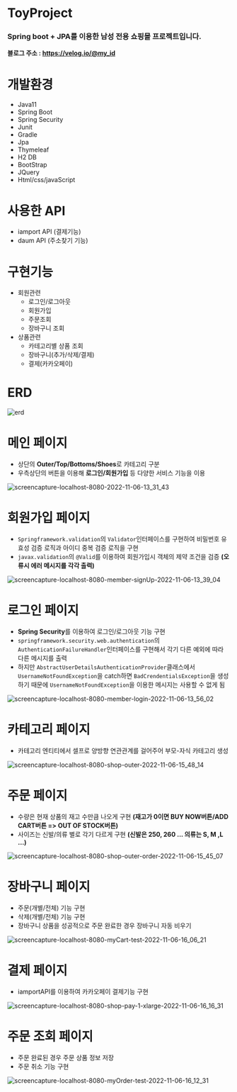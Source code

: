 # ToyProject
### Spring boot + JPA를 이용한 남성 전용 쇼핑몰 프로젝트입니다.

**블로그 주소 : https://velog.io/@my_id**

# 개발환경

- Java11
- Spring Boot
- Spring Security
- Junit
- Gradle
- Jpa
- Thymeleaf
- H2 DB
- BootStrap
- JQuery
- Html/css/javaScript

# 사용한 API
- iamport API (결제기능)
- daum API (주소찾기 기능)

# 구현기능
  - 회원관련
    - 로그인/로그아웃
    - 회원가입
    - 주문조회
    - 장바구니 조회
  - 상품관련
    - 카테고리별 상품 조회
    - 장바구니(추가/삭제/결제)
    - 결제(카카오페이)

# ERD
  ![erd](https://user-images.githubusercontent.com/83935410/200153989-30012277-6c1b-46b1-902b-e5ea6da20c27.png)
    
# 메인 페이지
  - 상단의 **Outer/Top/Bottoms/Shoes**로 카테고리 구분
  - 우측상단의 버튼을 이용해 **로그인/회원가입** 등 다양한 서비스 기능을 이용
  
  ![screencapture-localhost-8080-2022-11-06-13_31_43](https://user-images.githubusercontent.com/83935410/200154327-fcbb4de4-66db-4363-8f83-8eb2d14244b3.png)

# 회원가입 페이지
  - `Springframework.validation`의 `Validator`인터페이스를 구현하여 비밀번호 유효성 검증 로직과 아이디 중복 검증 로직을 구현
  - `javax.validation`의 `@Valid`를 이용하여 회원가입시 객체의 제약 조건을 검증 **(오류시 에러 메시지를 각각 출력)**
  
  ![screencapture-localhost-8080-member-signUp-2022-11-06-13_39_04](https://user-images.githubusercontent.com/83935410/200154532-3d273e13-5cff-435b-8aef-ef73c7ce4471.png)
  
# 로그인 페이지
  - **Spring Security**를 이용하여 로그인/로그아웃 기능 구현
  - `springframework.security.web.authentication`의 `AuthenticationFailureHandler`인터페이스를 구현해서 각기 다른 예외에 따라 다른 메시지를 출력
  - 하지만 `AbstractUserDetailsAuthenticationProvider`클래스에서 `UsernameNotFoundException`을 catch하면 `BadCrendentialsException`을 생성하기 때문에 `UsernameNotFoundException`을 이용한 메시지는 사용할 수 없게 됨
  
  
  ![screencapture-localhost-8080-member-login-2022-11-06-13_56_02](https://user-images.githubusercontent.com/83935410/200154933-9608937a-9ad0-4a62-917e-a74800953849.png)
  
# 카테고리 페이지
  - 카테고리 엔티티에서 셀프로 양방향 연관관계를 걸어주어 부모-자식 카테고리 생성

  ![screencapture-localhost-8080-shop-outer-2022-11-06-15_48_14](https://user-images.githubusercontent.com/83935410/200158126-dd88b5bc-86ef-4b79-b05d-8c8acd57adb9.png)
  
# 주문 페이지
  - 수량은 현재 상품의 재고 수만큼 나오게 구현 **(재고가 0이면 BUY NOW버튼/ADD CART버튼 => OUT OF STOCK버튼)**
  - 사이즈는 신발/의류 별로 각기 다르게 구현 **(신발은 250, 260 ... 의류는 S, M ,L ...)**

  ![screencapture-localhost-8080-shop-outer-order-2022-11-06-15_45_07](https://user-images.githubusercontent.com/83935410/200158046-ad4849e5-440b-4db3-b31c-dffcf22de113.png)
  
# 장바구니 페이지
  - 주문(개별/전체) 기능 구현
  - 삭제(개별/전체) 기능 구현
  - 장바구니 상품을 성공적으로 주문 완료한 경우 장바구니 자동 비우기

  ![screencapture-localhost-8080-myCart-test-2022-11-06-16_06_21](https://user-images.githubusercontent.com/83935410/200158669-5bcb384b-970f-4c3f-9e72-ee8449cd42e2.png)
  
# 결제 페이지
  - iamportAPI를 이용하여 카카오페이 결제기능 구현
  
  ![screencapture-localhost-8080-shop-pay-1-xlarge-2022-11-06-16_16_31](https://user-images.githubusercontent.com/83935410/200158918-1e5bc460-05b5-4adf-b482-4df55fd6c035.png)
  
# 주문 조회 페이지
  - 주문 완료된 경우 주문 상품 정보 저장
  - 주문 취소 기능 구현

  ![screencapture-localhost-8080-myOrder-test-2022-11-06-16_12_31](https://user-images.githubusercontent.com/83935410/200158807-417599fa-ad39-45f0-bd5d-864ed2d1d42d.png)
